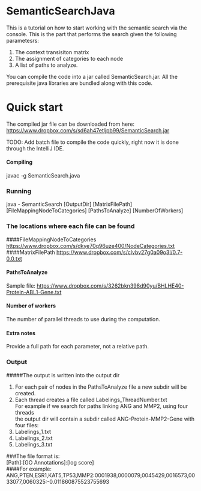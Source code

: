 SemanticSearchJava
==================

This is a tutorial on how to start working with the semantic search via the console. 
This is the part that performs the search given the following parametesrs:

1) The context transisiton matrix <br>
2) The assignment of categories to each node <br>
3) A list of paths to analyze.  <br>


You can compile the code into a jar called SemanticSearch.jar. 
All the prerequisite java libraries are bundled along with this code.

# Quick start

The compiled jar file can be downloaded from here: 
https://www.dropbox.com/s/sd6ah47etljpb99/SemanticSearch.jar

TODO: Add batch file to compile the code quickly, right now it is done through the IntelliJ IDE.

#### Compiling
javac -g SemanticSearch.java

### Running

java - SemanticSearch [OutputDir] [MatrixFilePath] [FileMappingNodeToCategories] [PathsToAnalyze] [NumberOfWorkers]

### The locations where each file can be found
####FileMappingNodeToCategories 
https://www.dropbox.com/s/dkye70q96uze400/NodeCategories.txt
####MatrixFilePath 
https://www.dropbox.com/s/clvbv27g0a09o3l/0.7-0.0.txt
#### PathsToAnalyze

Sample file: 
https://www.dropbox.com/s/3262bkn398d90yu/BHLHE40-Protein-ABL1-Gene.txt


#### Number of workers
The number of parallel threads to use during the computation. 


#### Extra notes
Provide a full path for each parameter, not a relative path.


### Output

#####The output is written into the output dir <br>
1) For each pair of nodes in the PathsToAnalyze file a new subdir will be created.<br>
2) Each thread creates a file called Labelings_ThreadNumber.txt <br>
For example if we search for paths linking ANG and MMP2, using four threads <br>
the output dir will contain a subdir called ANG-Protein-MMP2-Gene with four files:<br>
1) Labelings_1.txt <br>
2) Labelings_2.txt <br>
3) Labelings_3.txt <br>

###The file format is:<br>
[Path]:[GO Annotations]:[log score]<br>
####For example:<br>
ANG,PTEN,ESR1,KAT5,TP53,MMP2:0001938,0000079,0045429,0016573,0033077,0060325:-0.011860875523755693<br>









